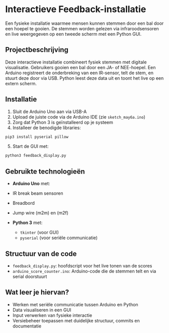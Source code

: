 # Interactieve Feedback-installatie

Een fysieke installatie waarmee mensen kunnen stemmen door een bal door een hoepel te gooien. De stemmen worden gelezen via infraroodsensoren en live weergegeven op een tweede scherm met een Python GUI.

## Projectbeschrijving

Deze interactieve installatie combineert fysiek stemmen met digitale visualisatie. Gebruikers gooien een bal door een JA- of NEE-hoepel. Een Arduino registreert de onderbreking van een IR-sensor, telt de stem, en stuurt deze door via USB. Python leest deze data uit en toont het live op een extern scherm.

## Installatie

1. Sluit de Arduino Uno aan via USB-A
2. Upload de juiste code via de Arduino IDE (zie `sketch_may6a.ino`)
3. Zorg dat Python 3 is geïnstalleerd op je systeem
4. Installeer de benodigde libraries:
```bash
pip3 install pyserial pillow
```
5. Start de GUI met:
```bash
python3 feedback_display.py
```

## Gebruikte technologieën

- **Arduino Uno** met:
- IR break beam sensoren
- Breadbord
- Jump wire (m2m) en (m2f)


- **Python 3** met:
  - `tkinter` (voor GUI)
  - `pyserial` (voor seriële communicatie)

## Structuur van de code

- `feedback_display.py`: hoofdscript voor het live tonen van de scores
- `arduino_score_counter.ino`: Arduino-code die de stemmen telt en via serial doorstuurt

## Wat leer je hiervan?

- Werken met seriële communicatie tussen Arduino en Python
- Data visualiseren in een GUI
- Input verwerken van fysieke interactie
- Versiebeheer toepassen met duidelijke structuur, commits en documentatie
